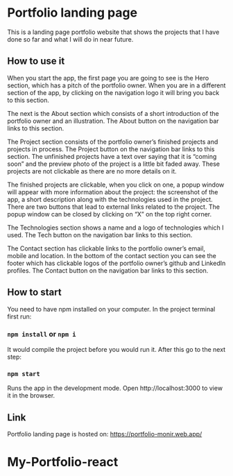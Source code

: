 # Portfolio landing page 

This is a landing page portfolio website that shows the projects that I have done so far  and what I will do in near future. 

## How to use it 

When you start the app, the first page you are going to see is the Hero section, which has a pitch of the portfolio owner. When you are in a different section of the app, by clicking on the navigation logo it will bring you back to this section. 


The next is the About section which consists of a short introduction of the portfolio owner and an illustration. The About button on the navigation bar links to this section. 


The Project section consists of the portfolio owner’s finished projects and projects in process. The Project button on the navigation bar links to this section. The unfinished projects have a text over saying that it is “coming soon” and the preview photo of the project is a little bit faded away. These projects are not clickable as there are no more details on it. 



The finished projects are clickable, when you click on one, a popup window will appear with more information about the project: the screenshot of the app, a short description along with the technologies used in the project. There are two buttons that lead to external links related to the project. The popup window can be closed by clicking on “X” on the top right corner.



The Technologies section shows a name and a logo of technologies which I used. The Tech button on the navigation bar links to this section. 



The Contact section has clickable links to the portfolio owner’s email, mobile and location. In the bottom of the contact section you can see the footer which has clickable logos of the portfolio owner’s github and LinkedIn profiles. The Contact button on the navigation bar links to this section. 


## How to start 

You need to have npm installed on your computer. In the project terminal first run:

### `npm install` or `npm i`

It would compile the project before you would run it. After this go to the next step:

### `npm start`

Runs the app in the development mode.
Open http://localhost:3000 to view it in the browser.


## Link

Portfolio landing page is hosted on: https://portfolio-monir.web.app/

# My-Portfolio-react
